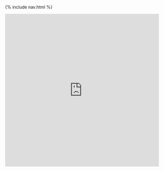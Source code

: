 {% include nav.html %}

<iframe frameborder="0" width="100%" height="500px" src="https://replit.com/@AryanShah40/Aryanspersonal#README.md?embed=true"></iframe>